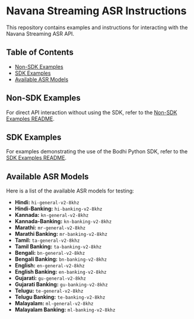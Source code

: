 
# Navana Streaming ASR Instructions

This repository contains examples and instructions for interacting with the Navana Streaming ASR API.

## Table of Contents

- [Non-SDK Examples](#non-sdk-examples)
- [SDK Examples](#sdk-examples)
- [Available ASR Models](#available-asr-models)

## Non-SDK Examples

For direct API interaction without using the SDK, refer to the [Non-SDK Examples README](./non-sdk-examples/readme.md).

## SDK Examples

For examples demonstrating the use of the Bodhi Python SDK, refer to the [SDK Examples README](./sdk-examples/README.md).

## Available ASR Models

Here is a list of the available ASR models for testing:

- **Hindi:** `hi-general-v2-8khz`
- **Hindi-Banking:** `hi-banking-v2-8khz`
- **Kannada:** `kn-general-v2-8khz`
- **Kannada-Banking:** `kn-banking-v2-8khz`
- **Marathi:** `mr-general-v2-8khz`
- **Marathi Banking:** `mr-banking-v2-8khz`
- **Tamil:** `ta-general-v2-8khz`
- **Tamil Banking:** `ta-banking-v2-8khz`
- **Bengali:** `bn-general-v2-8khz`
- **Bengali Banking:** `bn-banking-v2-8khz`
- **English:** `en-general-v2-8khz`
- **English Banking:** `en-banking-v2-8khz`
- **Gujarati:** `gu-general-v2-8khz`
- **Gujarati Banking:** `gu-banking-v2-8khz`
- **Telugu:** `te-general-v2-8khz`
- **Telugu Banking:** `te-banking-v2-8khz`
- **Malayalam:** `ml-general-v2-8khz`
- **Malayalam Banking:** `ml-banking-v2-8khz`
